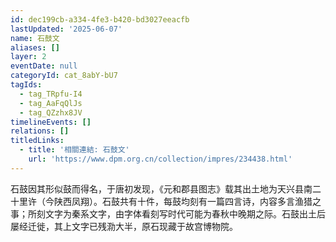 ```yaml
---
id: dec199cb-a334-4fe3-b420-bd3027eeacfb
lastUpdated: '2025-06-07'
name: 石鼓文
aliases: []
layer: 2
eventDate: null
categoryId: cat_8abY-bU7
tagIds:
  - tag_TRpfu-I4
  - tag_AaFqQlJs
  - tag_QZzhx8JV
timelineEvents: []
relations: []
titledLinks:
  - title: '相關連結: 石鼓文'
    url: 'https://www.dpm.org.cn/collection/impres/234438.html'
---
```

石鼓因其形似鼓而得名，于唐初发现，《元和郡县图志》载其出土地为天兴县南二十里许（今陕西凤翔）。石鼓共有十件，每鼓均刻有一篇四言诗，内容多言渔猎之事；所刻文字为秦系文字，由字体看刻写时代可能为春秋中晚期之际。石鼓出土后屡经迁徙，其上文字已残泐大半，原石现藏于故宫博物院。
